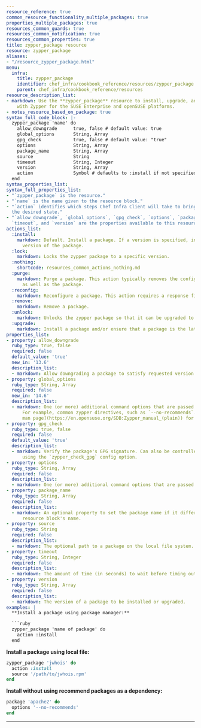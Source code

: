 ```yaml
---
resource_reference: true
common_resource_functionality_multiple_packages: true
properties_multiple_packages: true
resources_common_guards: true
resources_common_notification: true
resources_common_properties: true
title: zypper_package resource
resource: zypper_package
aliases:
- "/resource_zypper_package.html"
menu:
  infra:
    title: zypper_package
    identifier: chef_infra/cookbook_reference/resources/zypper_package zypper_package
    parent: chef_infra/cookbook_reference/resources
resource_description_list:
- markdown: Use the **zypper_package** resource to install, upgrade, and remove packages
    with Zypper for the SUSE Enterprise and openSUSE platforms.
- notes_resource_based_on_package: true
syntax_full_code_block: |-
  zypper_package 'name' do
    allow_downgrade      true, false # default value: true
    global_options       String, Array
    gpg_check            true, false # default value: "true"
    options              String, Array
    package_name         String, Array
    source               String
    timeout              String, Integer
    version              String, Array
    action               Symbol # defaults to :install if not specified
  end
syntax_properties_list:
syntax_full_properties_list:
- "`zypper_package` is the resource."
- "`name` is the name given to the resource block."
- "`action` identifies which steps Chef Infra Client will take to bring the node into
  the desired state."
- "`allow_downgrade`, `global_options`, `gpg_check`, `options`, `package_name`, `source`,
  `timeout`, and `version` are the properties available to this resource."
actions_list:
  :install:
    markdown: Default. Install a package. If a version is specified, install the specified
      version of the package.
  :lock:
    markdown: Locks the zypper package to a specific version.
  :nothing:
    shortcode: resources_common_actions_nothing.md
  :purge:
    markdown: Purge a package. This action typically removes the configuration files
      as well as the package.
  :reconfig:
    markdown: Reconfigure a package. This action requires a response file.
  :remove:
    markdown: Remove a package.
  :unlock:
    markdown: Unlocks the zypper package so that it can be upgraded to a newer version.
  :upgrade:
    markdown: Install a package and/or ensure that a package is the latest version.
properties_list:
- property: allow_downgrade
  ruby_type: true, false
  required: false
  default_value: 'true'
  new_in: '13.6'
  description_list:
  - markdown: Allow downgrading a package to satisfy requested version requirements.
- property: global_options
  ruby_type: String, Array
  required: false
  new_in: '14.6'
  description_list:
  - markdown: One (or more) additional command options that are passed to the command.
      For example, common zypper directives, such as `--no-recommends`. See the [zypper
      man page](https://en.opensuse.org/SDB:Zypper_manual_(plain)) for the full list.
- property: gpg_check
  ruby_type: true, false
  required: false
  default_value: 'true'
  description_list:
  - markdown: Verify the package's GPG signature. Can also be controlled site-wide
      using the `zypper_check_gpg` config option.
- property: options
  ruby_type: String, Array
  required: false
  description_list:
  - markdown: One (or more) additional command options that are passed to the command.
- property: package_name
  ruby_type: String, Array
  required: false
  description_list:
  - markdown: An optional property to set the package name if it differs from the
      resource block's name.
- property: source
  ruby_type: String
  required: false
  description_list:
  - markdown: The optional path to a package on the local file system.
- property: timeout
  ruby_type: String, Integer
  required: false
  description_list:
  - markdown: The amount of time (in seconds) to wait before timing out.
- property: version
  ruby_type: String, Array
  required: false
  description_list:
  - markdown: The version of a package to be installed or upgraded.
examples: |
  **Install a package using package manager:**

  ```ruby
  zypper_package 'name of package' do
    action :install
  end
  ```

  **Install a package using local file:**

  ```ruby
  zypper_package 'jwhois' do
    action :install
    source '/path/to/jwhois.rpm'
  end
  ```

  **Install without using recommend packages as a dependency:**

  ```ruby
  package 'apache2' do
    options '--no-recommends'
  end
  ```
---
```

